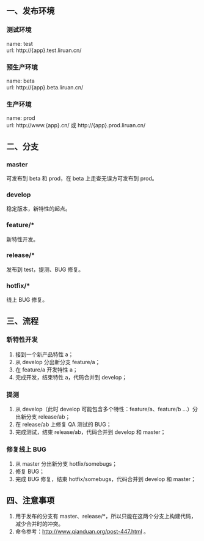 ## 一、发布环境

### 测试环境
name: test  
url: http://{app}.test.liruan.cn/

### 预生产环境
name: beta  
url: http://{app}.beta.liruan.cn/

### 生产环境
name: prod  
url: http://www.{app}.cn/ 或 http://{app}.prod.liruan.cn/

## 二、分支

### master
可发布到 beta 和 prod，在 beta 上走查无误方可发布到 prod。

### develop
稳定版本，新特性的起点。

### feature/*
新特性开发。

### release/*
发布到 test，提测、BUG 修复。

### hotfix/*
线上 BUG 修复。

## 三、流程

### 新特性开发
1. 接到一个新产品特性 a；
2. 从 develop 分出新分支 feature/a；
3. 在 feature/a 开发特性 a；
4. 完成开发，结束特性 a，代码合并到 develop；

### 提测
1. 从 develop（此时 develop 可能包含多个特性：feature/a、feature/b ...）分出新分支 release/ab；
2. 在 release/ab 上修复 QA 测试的 BUG；
3. 完成测试，结束 release/ab，代码合并到 develop 和 master；

### 修复线上 BUG
1. 从 master 分出新分支 hotfix/somebugs；
2. 修复 BUG；
3. 完成 BUG 修复，结束 hotfix/somebugs，代码合并到 develop 和 master；

## 四、注意事项
1. 用于发布的分支有 master、release/*，所以只能在这两个分支上构建代码，减少合并时的冲突。  
2. 命令参考：http://www.qianduan.org/post-447.html 。
